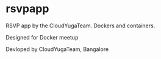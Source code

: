 # rsvpapp
RSVP app by the CloudYugaTeam. Dockers and containers.

Designed for Docker meetup

Devloped by CloudYugaTeam, Bangalore 

